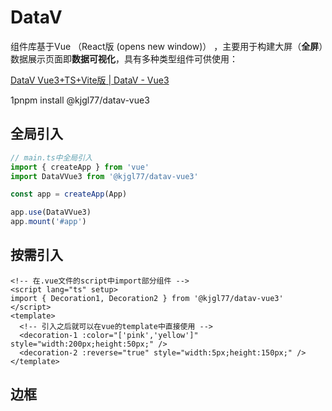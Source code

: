 # DataV

组件库基于Vue （React版 (opens new window)） ，主要用于构建大屏（**全屏**）数据展示页面即**数据可视化**，具有多种类型组件可供使用：

[DataV Vue3+TS+Vite版 | DataV - Vue3](https://datav-vue3.netlify.app/Guide/Guide.html)

1pnpm install @kjgl77/datav-vue3

## 全局引入

```js
// main.ts中全局引入
import { createApp } from 'vue'
import DataVVue3 from '@kjgl77/datav-vue3'

const app = createApp(App)

app.use(DataVVue3)
app.mount('#app')
```

## 按需引入

```vue
<!-- 在.vue文件的script中import部分组件 -->
<script lang="ts" setup>
import { Decoration1, Decoration2 } from '@kjgl77/datav-vue3'
</script>
<template>
  <!-- 引入之后就可以在vue的template中直接使用 -->
  <decoration-1 :color="['pink','yellow']" style="width:200px;height:50px;" />
  <decoration-2 :reverse="true" style="width:5px;height:150px;" />
</template>
```



## 边框

